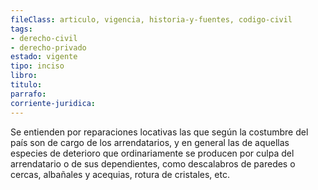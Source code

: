 ```yaml
---
fileClass: articulo, vigencia, historia-y-fuentes, codigo-civil
tags:
- derecho-civil
- derecho-privado
estado: vigente
tipo: inciso
libro:
titulo:
parrafo:
corriente-juridica:
---
```

Se entienden por reparaciones locativas las que según la costumbre del país son de cargo de los arrendatarios, y en general las de aquellas especies de deterioro que ordinariamente se producen por culpa del arrendatario o de sus dependientes, como descalabros de paredes o cercas, albañales y acequias, rotura de cristales, etc.